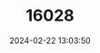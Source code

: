 ---
title: "16028"
category: "Cratogeomys merriami"
draft: false
date: 2024-02-22 13:03:50
languages:
  English: ["Merriam's Pocket Gopher", "Merriam’s Pocket Gopher"]
---